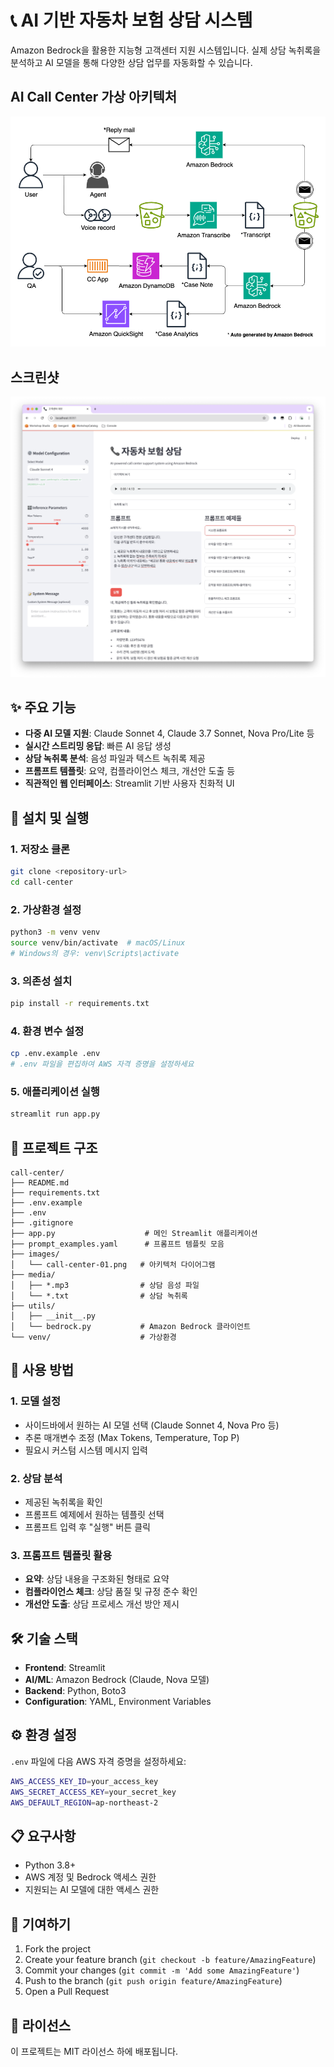 # 📞 AI 기반 자동차 보험 상담 시스템

Amazon Bedrock을 활용한 지능형 고객센터 지원 시스템입니다. 실제 상담 녹취록을 분석하고 AI 모델을 통해 다양한 상담 업무를 자동화할 수 있습니다.

## AI Call Center 가상 아키텍처
![Call Center Architecture](images/call-center-01.png)

## 스크린샷
![Call Center ScreenShot](images/call-center-02.png)

## ✨ 주요 기능

- **다중 AI 모델 지원**: Claude Sonnet 4, Claude 3.7 Sonnet, Nova Pro/Lite 등
- **실시간 스트리밍 응답**: 빠른 AI 응답 생성
- **상담 녹취록 분석**: 음성 파일과 텍스트 녹취록 제공
- **프롬프트 템플릿**: 요약, 컴플라이언스 체크, 개선안 도출 등
- **직관적인 웹 인터페이스**: Streamlit 기반 사용자 친화적 UI

## 🚀 설치 및 실행

### 1. 저장소 클론
```bash
git clone <repository-url>
cd call-center
```

### 2. 가상환경 설정
```bash
python3 -m venv venv
source venv/bin/activate  # macOS/Linux
# Windows의 경우: venv\Scripts\activate
```

### 3. 의존성 설치
```bash
pip install -r requirements.txt
```

### 4. 환경 변수 설정
```bash
cp .env.example .env
# .env 파일을 편집하여 AWS 자격 증명을 설정하세요
```

### 5. 애플리케이션 실행
```bash
streamlit run app.py
```

## 📁 프로젝트 구조
```
call-center/
├── README.md
├── requirements.txt
├── .env.example
├── .env
├── .gitignore
├── app.py                    # 메인 Streamlit 애플리케이션
├── prompt_examples.yaml      # 프롬프트 템플릿 모음
├── images/
│   └── call-center-01.png   # 아키텍처 다이어그램
├── media/
│   ├── *.mp3                # 상담 음성 파일
│   └── *.txt                # 상담 녹취록
├── utils/
│   ├── __init__.py
│   └── bedrock.py           # Amazon Bedrock 클라이언트
└── venv/                    # 가상환경
```

## 🔧 사용 방법

### 1. 모델 설정
- 사이드바에서 원하는 AI 모델 선택 (Claude Sonnet 4, Nova Pro 등)
- 추론 매개변수 조정 (Max Tokens, Temperature, Top P)
- 필요시 커스텀 시스템 메시지 입력

### 2. 상담 분석
- 제공된 녹취록을 확인
- 프롬프트 예제에서 원하는 템플릿 선택
- 프롬프트 입력 후 "실행" 버튼 클릭

### 3. 프롬프트 템플릿 활용
- **요약**: 상담 내용을 구조화된 형태로 요약
- **컴플라이언스 체크**: 상담 품질 및 규정 준수 확인
- **개선안 도출**: 상담 프로세스 개선 방안 제시

## 🛠️ 기술 스택

- **Frontend**: Streamlit
- **AI/ML**: Amazon Bedrock (Claude, Nova 모델)
- **Backend**: Python, Boto3
- **Configuration**: YAML, Environment Variables

## ⚙️ 환경 설정

`.env` 파일에 다음 AWS 자격 증명을 설정하세요:

```bash
AWS_ACCESS_KEY_ID=your_access_key
AWS_SECRET_ACCESS_KEY=your_secret_key
AWS_DEFAULT_REGION=ap-northeast-2
```

## 📋 요구사항

- Python 3.8+
- AWS 계정 및 Bedrock 액세스 권한
- 지원되는 AI 모델에 대한 액세스 권한

## 🤝 기여하기

1. Fork the project
2. Create your feature branch (`git checkout -b feature/AmazingFeature`)
3. Commit your changes (`git commit -m 'Add some AmazingFeature'`)
4. Push to the branch (`git push origin feature/AmazingFeature`)
5. Open a Pull Request

## 📄 라이선스

이 프로젝트는 MIT 라이선스 하에 배포됩니다.